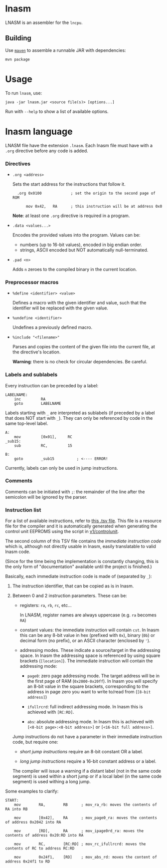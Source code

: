 # lnasm

LNASM is an assembler for the `lncpu`.


## Building

Use [`maven`](https://maven.apache.org/) to assemble a runnable JAR with dependencies:

    mvn package

# Usage

To run `lnasm`, use:

    java -jar lnasm.jar <source file(s)> [options...]

Run with `--help` to show a list of available options.

# lnasm language

LNASM file have the extension `.lnasm`.
Each lnasm file must have with a `.org` directive before any code is added.


### Directives

- `.org <address>`

    Sets the start address for the instructions that follow it.
        
        .org 0x0100             ; set the origin to the second page of ROM

            mov 0x42,   RA      ; this instruction will be at address 0x0

        
    **Note**: at least one `.org` directive is required in a program.
- `.data <values...>`

    Encodes the provided values into the program. Values can be:
        
    - numbers (up to 16-bit values), encoded in big endian order.
    - strings, ASCII encoded but NOT automatically null-terminated.

- `.pad <n>`

    Adds `n` zeroes to the compiled binary in the current location.

### Preprocessor macros

- `%define <identifier> <value>`

    Defines a macro with the given identifier and value, such that the identifier will be replaced with the given value.

- `%undefine <identifier>`

    Undefines a previously defined macro.

- `%include "<filename>"`

    Parses and copies the content of the given file into the current file, at the directive's location.

    **Warning**: there is no check for circular dependencies. Be careful.

### Labels and sublabels

Every instruction can be preceded by a label:

    LABELNAME:
        inc         RA
        goto        LABELNAME

Labels starting with `_` are interpreted as sublabels (if preceded by a label that does NOT start with `_`). They can only be referenced by code in the same top-level label.

    A:
        mov         [0x01],     RC
    _sub15:
        sub         RC,         15

    B:
        goto        _sub15          ; <---- ERROR!             

Currently, labels can only be used in jump instructions.

### Comments

Comments can be initiated with `;`: the remainder of the line after the semicolon will be ignored by the parser.


### Instruction list

For a list of available instructions, refer to [this .tsv file](src/main/resources/opcodes.tsv). This file is a resource file for the compiler and it is automatically generated when generating the control unit EEPROMS using the script in [v1/controlunit](/v1/controlunit/gen_eeproms.py).

The second column of this TSV file contains the _immediate instruction code_ which is, although not directly usable in lnasm, easily translatable to valid lnasm code.

(Since for the time being the implementation is constantly changing, this is the only form of "documentation" available until the project is finished.)

Basically, each immediate instruction code is made of (separated by `_`):

1. The instruction identifier, that can be copied as is in lnasm.

2. Between 0 and 2 instruction parameters. These can be:
    - registers: `ra`, `rb`, `rc`, etc...
        
        In LNASM, register names are always uppercase (e.g. `ra` becomes `RA`)
    - constant values: the immediate instruction will contain `cst`. In lnasm this can be any 8-bit value in hex (prefixed with `0x`), binary (`0b`) or decimal form (no prefix), or an ASCII character (enclosed by `'`).

    - addressing modes. These indicate a source/target in the addressing space. In lnasm the addressing space is referenced by using square brackets (`[location]`). The immediate instruction will contain the addressing mode:
    
        - `page0`: zero page addressing mode. The target address will be in the first page of RAM (`0x2000-0x20ff`). In lnasm you will specify an 8-bit value in the square brackets, corresponding to the address in page zero you want to write to/read from (`[8-bit address]`)

        - `ifullrcrd`: full indirect addressing mode. In lnasm this is achieved with `[RC:RD]`.

        - `abs`: absolute addressing mode. In lnasm this is achieved with `[<8-bit page>:<8-bit address>]` or `[<16-bit full address>]`.

    Jump instructions do not have a parameter in their immediate instruction code, but require one:
        
    - *short jump instructions* require an 8-bit constant OR a label.

    - *long jump instructions* require a 16-bit constant address or a label.

    The compiler will issue a warning if a distant label (not in the same code segment) is used within a short jump or if a local label (in the same code segment) is used withing a long jump.

Some examples to clarify:

    START:
        mov        RA,        RB      ; mov_ra_rb: moves the contents of RA into RB

        mov        [0x42],    RA      ; mov_page0_ra: moves the contents of address 0x2042 into RA

        mov        [RD],      RA      ; mov_ipage0rd_ra: moves the contents of address 0x20:RD into RA

        mov        RC,        [RC:RD] ; mov_rc_ifullrcrd: moves the contents of RC to address RC:RD

        mov        0x24f1,    [RD]    ; mov_abs_rd: moves the content of address 0x24f1 to RD
